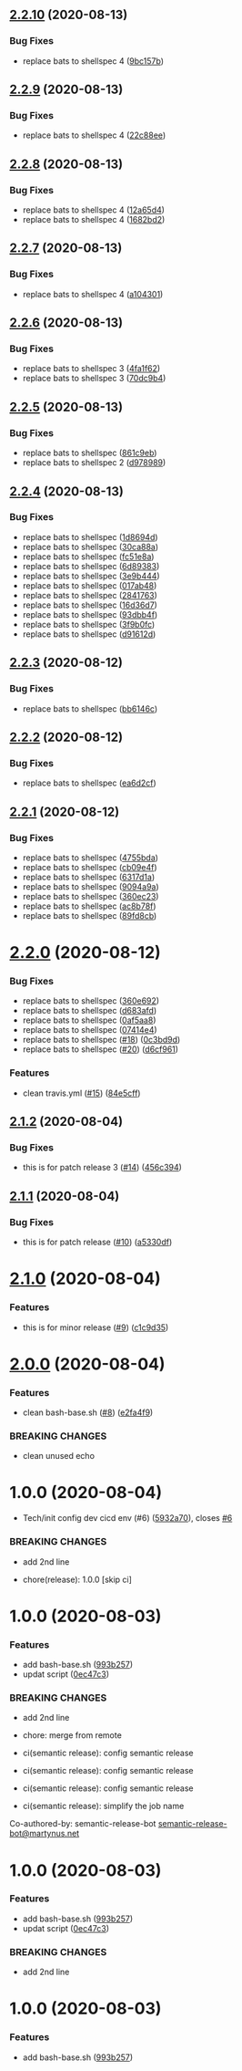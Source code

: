 ## [2.2.10](https://github.com/zhang-hongjie/bash-base/compare/v2.2.9...v2.2.10) (2020-08-13)


### Bug Fixes

* replace bats to shellspec 4 ([9bc157b](https://github.com/zhang-hongjie/bash-base/commit/9bc157bc048b428615b1b93e24b955ef2fb5bf95))

## [2.2.9](https://github.com/zhang-hongjie/bash-base/compare/v2.2.8...v2.2.9) (2020-08-13)


### Bug Fixes

* replace bats to shellspec 4 ([22c88ee](https://github.com/zhang-hongjie/bash-base/commit/22c88eece5b671b20d47482758a8044f9f6034b0))

## [2.2.8](https://github.com/zhang-hongjie/bash-base/compare/v2.2.7...v2.2.8) (2020-08-13)


### Bug Fixes

* replace bats to shellspec 4 ([12a65d4](https://github.com/zhang-hongjie/bash-base/commit/12a65d4ec9114c385aa7a1c56a40586f8e104d3e))
* replace bats to shellspec 4 ([1682bd2](https://github.com/zhang-hongjie/bash-base/commit/1682bd2cf4d5f505d4ec10c81e091d2b1361b476))

## [2.2.7](https://github.com/zhang-hongjie/bash-base/compare/v2.2.6...v2.2.7) (2020-08-13)


### Bug Fixes

* replace bats to shellspec 4 ([a104301](https://github.com/zhang-hongjie/bash-base/commit/a1043016ea22f00f80a96140ce4bbd760335a965))

## [2.2.6](https://github.com/zhang-hongjie/bash-base/compare/v2.2.5...v2.2.6) (2020-08-13)


### Bug Fixes

* replace bats to shellspec 3 ([4fa1f62](https://github.com/zhang-hongjie/bash-base/commit/4fa1f627348eee36f2dd5dd3b7c084cda718a762))
* replace bats to shellspec 3 ([70dc9b4](https://github.com/zhang-hongjie/bash-base/commit/70dc9b4ad05d79cc80278af95d42b712292c48b8))

## [2.2.5](https://github.com/zhang-hongjie/bash-base/compare/v2.2.4...v2.2.5) (2020-08-13)


### Bug Fixes

* replace bats to shellspec ([861c9eb](https://github.com/zhang-hongjie/bash-base/commit/861c9eb5625b10d71809f94b93a7a99b9120e47a))
* replace bats to shellspec 2 ([d978989](https://github.com/zhang-hongjie/bash-base/commit/d97898919a7eabc440c593bf92773d8395b004d4))

## [2.2.4](https://github.com/zhang-hongjie/bash-base/compare/v2.2.3...v2.2.4) (2020-08-13)


### Bug Fixes

* replace bats to shellspec ([1d8694d](https://github.com/zhang-hongjie/bash-base/commit/1d8694d155c76f8deb28c0cc0b71b82f141dd993))
* replace bats to shellspec ([30ca88a](https://github.com/zhang-hongjie/bash-base/commit/30ca88ae6bb65701bf3ef7fea10bfbe2836d4132))
* replace bats to shellspec ([fc51e8a](https://github.com/zhang-hongjie/bash-base/commit/fc51e8a1e2e07fc8ca88c7172976bab5363721f7))
* replace bats to shellspec ([6d89383](https://github.com/zhang-hongjie/bash-base/commit/6d893831ab1f2a64f374ff458115b51890e77e14))
* replace bats to shellspec ([3e9b444](https://github.com/zhang-hongjie/bash-base/commit/3e9b444b4a0e216988a0c93043b9cf507c589ddc))
* replace bats to shellspec ([017ab48](https://github.com/zhang-hongjie/bash-base/commit/017ab4893b26af32ba51d97d8b9f1d3bd8a27823))
* replace bats to shellspec ([2841763](https://github.com/zhang-hongjie/bash-base/commit/2841763c99cc74870e3385bc0d97b4693946bef3))
* replace bats to shellspec ([16d36d7](https://github.com/zhang-hongjie/bash-base/commit/16d36d707a0f921102ab66a40447a7d46db6ddf8))
* replace bats to shellspec ([93dbb4f](https://github.com/zhang-hongjie/bash-base/commit/93dbb4f0737b46c6690af97a7a26c7cdb9aa59b0))
* replace bats to shellspec ([3f9b0fc](https://github.com/zhang-hongjie/bash-base/commit/3f9b0fc3a4978577df7f3b5884a6ba0a0e13ba86))
* replace bats to shellspec ([d91612d](https://github.com/zhang-hongjie/bash-base/commit/d91612dc50efe99177a00ea821694bfab028e5d4))

## [2.2.3](https://github.com/zhang-hongjie/bash-base/compare/v2.2.2...v2.2.3) (2020-08-12)


### Bug Fixes

* replace bats to shellspec ([bb6146c](https://github.com/zhang-hongjie/bash-base/commit/bb6146c2c8ee2291225365e7a89033c7fdaa270a))

## [2.2.2](https://github.com/zhang-hongjie/bash-base/compare/v2.2.1...v2.2.2) (2020-08-12)


### Bug Fixes

* replace bats to shellspec ([ea6d2cf](https://github.com/zhang-hongjie/bash-base/commit/ea6d2cfbacaa1546dd03023dcb2efd7bda5ba68d))

## [2.2.1](https://github.com/zhang-hongjie/bash-base/compare/v2.2.0...v2.2.1) (2020-08-12)


### Bug Fixes

* replace bats to shellspec ([4755bda](https://github.com/zhang-hongjie/bash-base/commit/4755bda9dbe488472471f49efd2db5173da27e0d))
* replace bats to shellspec ([cb09e4f](https://github.com/zhang-hongjie/bash-base/commit/cb09e4fc4225bb40397fbc31a7ddcb5110479d32))
* replace bats to shellspec ([6317d1a](https://github.com/zhang-hongjie/bash-base/commit/6317d1a6bf846e24b8bc5d2e90fc870520a07e75))
* replace bats to shellspec ([9094a9a](https://github.com/zhang-hongjie/bash-base/commit/9094a9af58bd7dab5558672c45a5c6aa5eb58443))
* replace bats to shellspec ([360ec23](https://github.com/zhang-hongjie/bash-base/commit/360ec235de95ad5978ae923f17822d35f92857b9))
* replace bats to shellspec ([ac8b78f](https://github.com/zhang-hongjie/bash-base/commit/ac8b78f8b262d7fa509aa0c256a4e7072adc6712))
* replace bats to shellspec ([89fd8cb](https://github.com/zhang-hongjie/bash-base/commit/89fd8cbc51c8aefe5149968abbc99dcca7ec4d3e))

# [2.2.0](https://github.com/zhang-hongjie/bash-base/compare/v2.1.2...v2.2.0) (2020-08-12)


### Bug Fixes

* replace bats to shellspec ([360e692](https://github.com/zhang-hongjie/bash-base/commit/360e6921476278b66339501ff5bf546423ea1d4c))
* replace bats to shellspec ([d683afd](https://github.com/zhang-hongjie/bash-base/commit/d683afd3712f63405c2ba8a494db3f65098a53ea))
* replace bats to shellspec ([0af5aa8](https://github.com/zhang-hongjie/bash-base/commit/0af5aa87fd6b9de1f6819390acc823c1da2582eb))
* replace bats to shellspec ([07414e4](https://github.com/zhang-hongjie/bash-base/commit/07414e4e3dabf35bc6718fd7d9accb1cbd8eafad))
* replace bats to shellspec ([#18](https://github.com/zhang-hongjie/bash-base/issues/18)) ([0c3bd9d](https://github.com/zhang-hongjie/bash-base/commit/0c3bd9dd48e3a7942a8686d8eeaa5440bee291ce))
* replace bats to shellspec ([#20](https://github.com/zhang-hongjie/bash-base/issues/20)) ([d6cf961](https://github.com/zhang-hongjie/bash-base/commit/d6cf961466084323b9ea9430c43fe9fb4fac639f))


### Features

* clean travis.yml ([#15](https://github.com/zhang-hongjie/bash-base/issues/15)) ([84e5cff](https://github.com/zhang-hongjie/bash-base/commit/84e5cff024ddba8213cae42fca0e3aa9cb7d35df))

## [2.1.2](https://github.com/zhang-hongjie/bash-base/compare/v2.1.1...v2.1.2) (2020-08-04)


### Bug Fixes

* this is for patch release 3 ([#14](https://github.com/zhang-hongjie/bash-base/issues/14)) ([456c394](https://github.com/zhang-hongjie/bash-base/commit/456c39496366dd7086f2b5f7075fbdf3c427f130))

## [2.1.1](https://github.com/zhang-hongjie/bash-base/compare/v2.1.0...v2.1.1) (2020-08-04)


### Bug Fixes

* this is for patch release ([#10](https://github.com/zhang-hongjie/bash-base/issues/10)) ([a5330df](https://github.com/zhang-hongjie/bash-base/commit/a5330df14baf55730c1fe256e160b57084c398a6))

# [2.1.0](https://github.com/zhang-hongjie/bash-base/compare/v2.0.0...v2.1.0) (2020-08-04)


### Features

* this is for minor release ([#9](https://github.com/zhang-hongjie/bash-base/issues/9)) ([c1c9d35](https://github.com/zhang-hongjie/bash-base/commit/c1c9d35344ac1bd55272532056699eaf44869b23))

# [2.0.0](https://github.com/zhang-hongjie/bash-base/compare/v1.0.0...v2.0.0) (2020-08-04)


### Features

* clean bash-base.sh ([#8](https://github.com/zhang-hongjie/bash-base/issues/8)) ([e2fa4f9](https://github.com/zhang-hongjie/bash-base/commit/e2fa4f950d8b49cbf879d5aa6c1198c8fdad7aab))


### BREAKING CHANGES

* clean unused echo

# 1.0.0 (2020-08-04)


* Tech/init config dev cicd env (#6) ([5932a70](https://github.com/zhang-hongjie/bash-base/commit/5932a70809975ed43f1cfcc3e6a9ebdadb38f119)), closes [#6](https://github.com/zhang-hongjie/bash-base/issues/6)


### BREAKING CHANGES

* add 2nd line

* chore(release): 1.0.0 [skip ci]

# 1.0.0 (2020-08-03)

### Features

* add bash-base.sh ([993b257](https://github.com/zhang-hongjie/bash-base/commit/993b25711404613b1b9540889d94dd8588b616d1))
* updat script ([0ec47c3](https://github.com/zhang-hongjie/bash-base/commit/0ec47c33904b40192189bbf3c1bb69fc1db30026))

### BREAKING CHANGES

* add 2nd line

* chore: merge from remote

* ci(semantic release): config semantic release

* ci(semantic release): config semantic release

* ci(semantic release): config semantic release

* ci(semantic release): simplify the job name

Co-authored-by: semantic-release-bot <semantic-release-bot@martynus.net>

# 1.0.0 (2020-08-03)


### Features

* add bash-base.sh ([993b257](https://github.com/zhang-hongjie/bash-base/commit/993b25711404613b1b9540889d94dd8588b616d1))
* updat script ([0ec47c3](https://github.com/zhang-hongjie/bash-base/commit/0ec47c33904b40192189bbf3c1bb69fc1db30026))


### BREAKING CHANGES

* add 2nd line

# 1.0.0 (2020-08-03)


### Features

* add bash-base.sh ([993b257](https://github.com/zhang-hongjie/bash-base/commit/993b25711404613b1b9540889d94dd8588b616d1))
